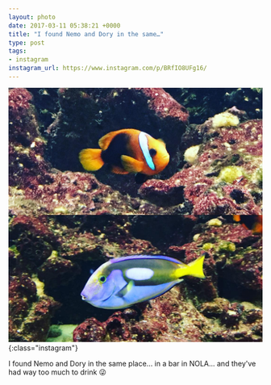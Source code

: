 ```yaml
---
layout: photo
date: 2017-03-11 05:38:21 +0000
title: "I found Nemo and Dory in the same…"
type: post
tags:
- instagram
instagram_url: https://www.instagram.com/p/BRfIO8UFg16/
---
```


![Instagram - BRfIO8UFg16](/img/BRfIO8UFg16.jpg){:class="instagram"}

I found Nemo and Dory in the same place... in a bar in NOLA... and they've had way too much to drink 😜
